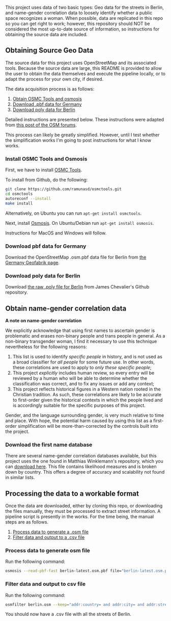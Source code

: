 This project uses data of two basic types: Geo data for the streets in Berlin, and name-gender correlation data to loosely identify whether a public space recognizes a woman. When possible, data are replicated in this repo so you can get right to work; however, this repository should NOT be considered the most up-to-date source of information, so instructions for obtaining the source data are included.

## Obtaining Source Geo Data

The source data for this project uses OpenStreetMap and its associated tools. Because the source data are large, this README is provided to allow the user to obtain the data themselves and execute the pipeline locally, or to adapt the process for your own city, if desired.

The data acquisition process is as follows:

1. [Obtain OSMC Tools and osmosis](#install-osmc-tools-and-osmosis)
2. [Download .pbf data for Germany](#download-pbf-data-for-germany)
3. [Download poly data for Berlin](#download-poly-data-for-berlin)

Detailed instructions are presented below. These instructions were adapted from [this post of the OSM forums](https://help.openstreetmap.org/questions/9816/the-best-way-to-extract-street-list).

This process can likely be greatly simplified. However, until I test whether the simplification works I'm going to post instructions for what I know works.

### Install OSMC Tools and Osmosis

First, we have to install [OSMC Tools](https://github.com/ramunasd/osmctools).

To install from Github, do the following:

```sh
git clone https://github.com/ramunasd/osmctools.git
cd osmctools
autoreconf --install
make install
```

Alternatively, on Ubuntu you can run `apt-get install osmctools`.

Next, install [Osmosis](https://wiki.openstreetmap.org/wiki/Osmosis). On Ubuntu/Debian run `apt-get install osmosis`.

Instructions for MacOS and Windows will follow.

### Download pbf data for Germany

Download the OpenStreetMap .osm.pbf data file for Berlin from [the Germany Geofabrik page](http://download.geofabrik.de/europe/germany.html).

### Download poly data for Berlin

Download [the raw .poly file for Berlin](https://github.com/JamesChevalier/cities/blob/master/germany/berlin/berlin_berlin.poly) from James Chevalier's Github repository.

## Obtain name-gender correlation data

**A note on name-gender correlation**

We explicitly acknowledge that using first names to ascertain gender is problematic and erases non-binary people and trans people in general. As a non-binary transgender woman, I find it necessary to use this technique nevertheless for the following reasons:

1. This list is used to identify _specific people_ in history, and is not used as a broad classifier for _all people_ for some future use. In other words, these correlations are used to apply to _only these specific people_;
2. This project _explicitly_ includes human review, so every entry will be reviewed by a human who will be able to determine whether the classification was correct, and to fix any issues or add any context;
3. This project reflects historical figures in a Western nation rooted in the Christian tradition. As such, these correlations are likely to be accurate to first-order given the historical contexts in which the people lived and is accordingly suitable for the specific purposes of this project.

Gender, and the language surrounding gender, is very much relative to time and place. With hope, the potential harm caused by using this list as a first-order simplification will be more-than-corrected by the controls built into the project.

### Download the first name database

There are several name-gender correlation databases available, but this project uses the one found in Matthias Winklemann's repository, which you can [download here](https://github.com/MatthiasWinkelmann/firstname-database/blob/master/firstnames.csv). This file contains likelihood measures and is broken down by country. This offers a degree of accuracy and scalability not found in similar lists.

## Processing the data to a workable format

Once the data are downloaded, either by cloning this repo, or downloading the files manually, they must be processed to extract street information. A pipeline script is presently in the works. For the time being, the manual steps are as follows.

1. [Process data to generate a .osm file](#process-data-to-generate-osm-file)
2. [Filter data and output to a .csv file](#filter-data-and-output-to-csv-file)

### Process data to generate osm file

Run the following command:

```sh
osmosis --read-pbf-fast berlin-latest.osm.pbf file="berlin-latest.osm.pbf" --bounding-polygon file="berlin.poly" --write-xml file="berlin.osm"
```

### Filter data and output to csv file

Run the following command:

```sh
osmfilter berlin.osm --keep="addr:country= and addr:city= and addr:street=" --ignore-dependencies --drop-relations --drop-ways |osmconvert - --csv="@oname @id @lon @lat addr:country addr:city addr:street" > berlin-streets.csv
```

You should now have a .csv file with all the streets of Berlin.
